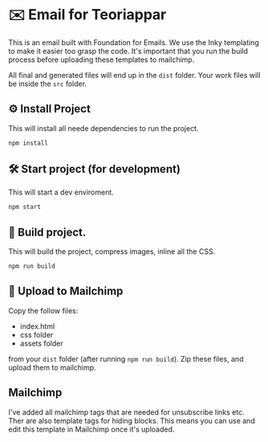 # ✉️ Email for Teoriappar
This is an email built with Foundation for Emails. We use the Inky templating to make it easier too grasp the code.
It's important that you run the build process before uploading these templates to mailchimp.

All final and generated files will end up in the `dist` folder.
Your work files will be inside the `src` folder.

## ⚙️ Install Project
This will install all neede dependencies to run the project.

```bash
npm install
```

## 🛠 Start project (for development)
This will start a dev enviroment.

```bash
npm start
```

## 🚜 Build project.
This will build the project, compress images, inline all the CSS.

```bash
npm run build
```

## 🚚 Upload to Mailchimp
Copy the follow files:
- index.html
- css folder
- assets folder

from your `dist` folder (after running `npm run build`).
Zip these files, and upload them to mailchimp.

## Mailchimp
I've added all mailchimp tags that are needed for unsubscribe links etc.
Ther are also template tags for hiding blocks. This means you can use and edit this template in Mailchimp once it's uploaded.